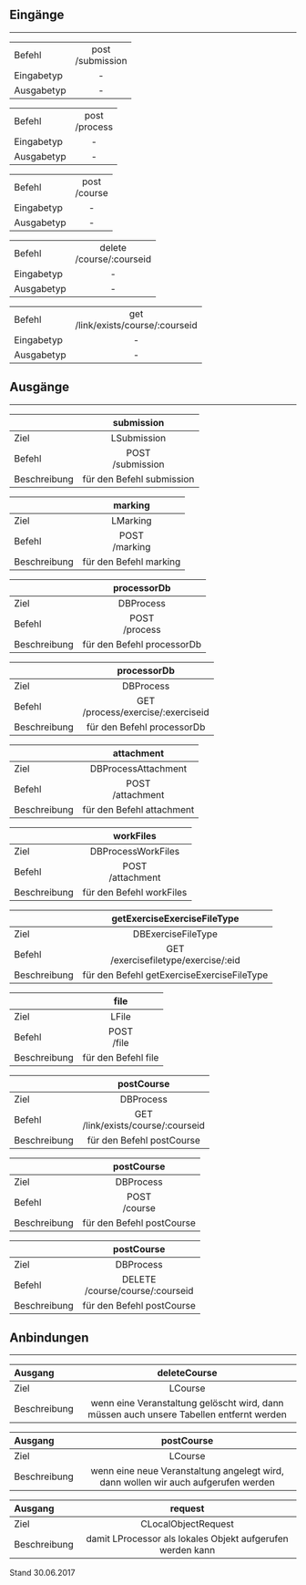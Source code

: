 <!--
  - @file de.md
  -
  - @license http://www.gnu.org/licenses/gpl-3.0.html GPL version 3
  -
  - @package OSTEPU (https://github.com/ostepu/ostepu-core)
  - @since 0.3.4
  -
  - @author Till Uhlig <till.uhlig@student.uni-halle.de>
  - @date 2015
  -
 -->

## Eingänge
---------------

|||
| :----------- |:-----: |
|Befehl| post<br>/submission|
|Eingabetyp| -|
|Ausgabetyp| -|

|||
| :----------- |:-----: |
|Befehl| post<br>/process|
|Eingabetyp| -|
|Ausgabetyp| -|

|||
| :----------- |:-----: |
|Befehl| post<br>/course|
|Eingabetyp| -|
|Ausgabetyp| -|

|||
| :----------- |:-----: |
|Befehl| delete<br>/course/:courseid|
|Eingabetyp| -|
|Ausgabetyp| -|

|||
| :----------- |:-----: |
|Befehl| get<br>/link/exists/course/:courseid|
|Eingabetyp| -|
|Ausgabetyp| -|


## Ausgänge
---------------

||submission|
| :----------- |:-----: |
|Ziel| LSubmission|
|Befehl| POST<br>/submission|
|Beschreibung| für den Befehl submission|

||marking|
| :----------- |:-----: |
|Ziel| LMarking|
|Befehl| POST<br>/marking|
|Beschreibung| für den Befehl marking|

||processorDb|
| :----------- |:-----: |
|Ziel| DBProcess|
|Befehl| POST<br>/process|
|Beschreibung| für den Befehl processorDb|

||processorDb|
| :----------- |:-----: |
|Ziel| DBProcess|
|Befehl| GET<br>/process/exercise/:exerciseid|
|Beschreibung| für den Befehl processorDb|

||attachment|
| :----------- |:-----: |
|Ziel| DBProcessAttachment|
|Befehl| POST<br>/attachment|
|Beschreibung| für den Befehl attachment|

||workFiles|
| :----------- |:-----: |
|Ziel| DBProcessWorkFiles|
|Befehl| POST<br>/attachment|
|Beschreibung| für den Befehl workFiles|

||getExerciseExerciseFileType|
| :----------- |:-----: |
|Ziel| DBExerciseFileType|
|Befehl| GET<br>/exercisefiletype/exercise/:eid|
|Beschreibung| für den Befehl getExerciseExerciseFileType|

||file|
| :----------- |:-----: |
|Ziel| LFile|
|Befehl| POST<br>/file|
|Beschreibung| für den Befehl file|

||postCourse|
| :----------- |:-----: |
|Ziel| DBProcess|
|Befehl| GET<br>/link/exists/course/:courseid|
|Beschreibung| für den Befehl postCourse|

||postCourse|
| :----------- |:-----: |
|Ziel| DBProcess|
|Befehl| POST<br>/course|
|Beschreibung| für den Befehl postCourse|

||postCourse|
| :----------- |:-----: |
|Ziel| DBProcess|
|Befehl| DELETE<br>/course/course/:courseid|
|Beschreibung| für den Befehl postCourse|


## Anbindungen
---------------

|Ausgang|deleteCourse|
| :----------- |:-----: |
|Ziel| LCourse|
|Beschreibung| wenn eine Veranstaltung gelöscht wird, dann müssen auch unsere Tabellen entfernt werden|

|Ausgang|postCourse|
| :----------- |:-----: |
|Ziel| LCourse|
|Beschreibung| wenn eine neue Veranstaltung angelegt wird, dann wollen wir auch aufgerufen werden|

|Ausgang|request|
| :----------- |:-----: |
|Ziel| CLocalObjectRequest|
|Beschreibung| damit LProcessor als lokales Objekt aufgerufen werden kann|


Stand 30.06.2017
